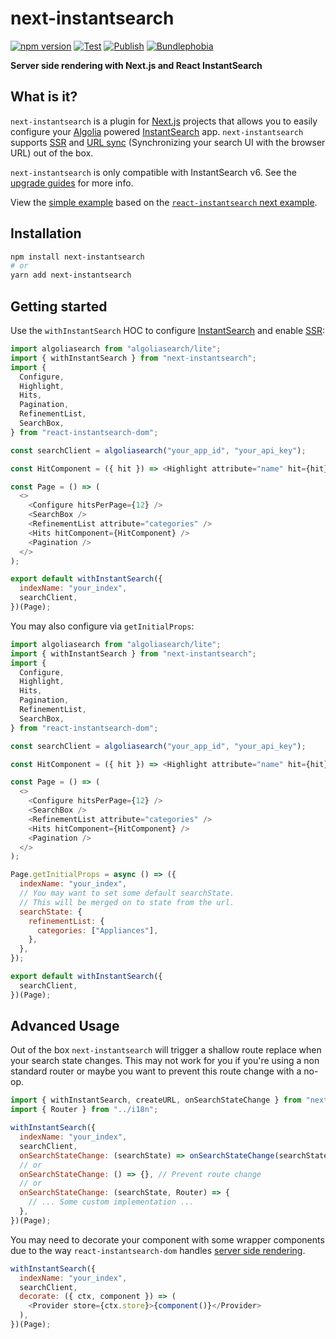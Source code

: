 # next-instantsearch

[![npm version](https://badge.fury.io/js/next-instantsearch.svg)](https://badge.fury.io/js/next-instantsearch)
[![Test](https://github.com/stuart-williams/next-instantsearch/workflows/Test/badge.svg)](https://github.com/stuart-williams/next-instantsearch/actions?query=workflow%3ATest)
[![Publish](https://github.com/stuart-williams/next-instantsearch/workflows/Publish/badge.svg)](https://github.com/stuart-williams/next-instantsearch/actions?query=workflow%3APublish)
[![Bundlephobia](https://badgen.net/bundlephobia/minzip/next-instantsearch)](https://bundlephobia.com/result?p=next-instantsearch)

**Server side rendering with Next.js and React InstantSearch**

## What is it?

`next-instantsearch` is a plugin for [Next.js](https://nextjs.org/) projects that allows you to easily configure your [Algolia](https://www.algolia.com/) powered [InstantSearch](https://www.algolia.com/doc/guides/building-search-ui/what-is-instantsearch/react/) app. `next-instantsearch` supports [SSR](https://www.algolia.com/doc/guides/building-search-ui/going-further/server-side-rendering/react/) and [URL sync](https://www.algolia.com/doc/guides/building-search-ui/going-further/routing-urls/react/) (Synchronizing your search UI with the browser URL) out of the box.

`next-instantsearch` is only compatible with InstantSearch v6. See the [upgrade guides](https://www.algolia.com/doc/guides/building-search-ui/upgrade-guides/react/) for more info.

View the [simple example](https://github.com/stuart-williams/next-instantsearch/tree/master/examples/simple) based on the [`react-instantsearch` next example](https://github.com/algolia/react-instantsearch/tree/master/examples/next).

## Installation

```sh
npm install next-instantsearch
# or
yarn add next-instantsearch
```

## Getting started

Use the `withInstantSearch` HOC to configure [InstantSearch](https://www.algolia.com/doc/guides/building-search-ui/what-is-instantsearch/react/#the-instantsearch-root-widget) and enable [SSR](https://www.algolia.com/doc/guides/building-search-ui/going-further/server-side-rendering/react/):

```javascript
import algoliasearch from "algoliasearch/lite";
import { withInstantSearch } from "next-instantsearch";
import {
  Configure,
  Highlight,
  Hits,
  Pagination,
  RefinementList,
  SearchBox,
} from "react-instantsearch-dom";

const searchClient = algoliasearch("your_app_id", "your_api_key");

const HitComponent = ({ hit }) => <Highlight attribute="name" hit={hit} />;

const Page = () => (
  <>
    <Configure hitsPerPage={12} />
    <SearchBox />
    <RefinementList attribute="categories" />
    <Hits hitComponent={HitComponent} />
    <Pagination />
  </>
);

export default withInstantSearch({
  indexName: "your_index",
  searchClient,
})(Page);
```

You may also configure via `getInitialProps`:

```javascript
import algoliasearch from "algoliasearch/lite";
import { withInstantSearch } from "next-instantsearch";
import {
  Configure,
  Highlight,
  Hits,
  Pagination,
  RefinementList,
  SearchBox,
} from "react-instantsearch-dom";

const searchClient = algoliasearch("your_app_id", "your_api_key");

const HitComponent = ({ hit }) => <Highlight attribute="name" hit={hit} />;

const Page = () => (
  <>
    <Configure hitsPerPage={12} />
    <SearchBox />
    <RefinementList attribute="categories" />
    <Hits hitComponent={HitComponent} />
    <Pagination />
  </>
);

Page.getInitialProps = async () => ({
  indexName: "your_index",
  // You may want to set some default searchState.
  // This will be merged on to state from the url.
  searchState: {
    refinementList: {
      categories: ["Appliances"],
    },
  },
});

export default withInstantSearch({
  searchClient,
})(Page);
```

## Advanced Usage

Out of the box `next-instantsearch` will trigger a shallow route replace when your search state changes.
This may not work for you if you're using a non standard router or maybe you want to prevent this route change with a no-op.

```javascript
import { withInstantSearch, createURL, onSearchStateChange } from "next-instantsearch";
import { Router } from "../i18n";

withInstantSearch({
  indexName: "your_index",
  searchClient,
  onSearchStateChange: (searchState) => onSearchStateChange(searchState, Router),
  // or
  onSearchStateChange: () => {}, // Prevent route change
  // or
  onSearchStateChange: (searchState, Router) => {
    // ... Some custom implementation ...
  },
})(Page);
```

You may need to decorate your component with some wrapper components due to the way `react-instantsearch-dom` handles [server side rendering](https://www.algolia.com/doc/guides/building-search-ui/going-further/server-side-rendering/react/).

```javascript
withInstantSearch({
  indexName: "your_index",
  searchClient,
  decorate: ({ ctx, component }) => (
    <Provider store={ctx.store}>{component()}</Provider>
  ),
})(Page);
```
